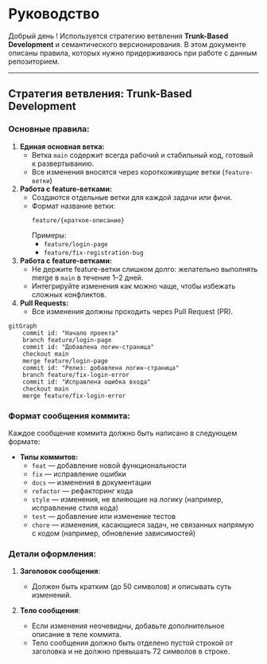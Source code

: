 # Руководство

Добрый день ! Используется стратегию ветвления **Trunk-Based Development** и семантического версионирования. В этом документе описаны правила, которых нужно придерживаюсь при работе с данным репозиторием.

---

## Стратегия ветвления: Trunk-Based Development

### Основные правила:

1.  **Единая основная ветка:**
    - Ветка `main` содержит всегда рабочий и стабильный код, готовый к развертыванию.
    - Все изменения вносятся через короткоживущие ветки (`feature-ветки`)
2.  **Работа с feature-ветками:**
    - Создаются отдельные ветки для каждой задачи или фичи.
    - Формат название ветки:
      ```
      feature/{краткое-описание}
      ```
      Примеры:
      - `feature/login-page`
      - `feature/fix-registration-bug`
3.  **Работа с feature-ветками:**
    - Не держите feature-ветки слишком долго: желательно выполнять merge в `main` в течение 1–2 дней.
    - Интегрируйте изменения как можно чаще, чтобы избежать сложных конфликтов.
4.  **Pull Requests:**
    - Все изменения должны проходить через Pull Request (PR).

```mermaid
gitGraph
    commit id: "Начало проекта"
    branch feature/login-page
    commit id: "Добавлена логин-страница"
    checkout main
    merge feature/login-page
    commit id: "Релиз: добавлена логин-страница"
    branch feature/fix-login-error
    commit id: "Исправлена ошибка входа"
    checkout main
    merge feature/fix-login-error
```

### Формат сообщения коммита:

Каждое сообщение коммита должно быть написано в следующем формате:

- **Типы коммитов:**
  - `feat` — добавление новой функциональности
  - `fix` — исправление ошибки
  - `docs` — изменения в документации
  - `refactor` — рефакторинг кода
  - `style` — изменения, не влияющие на логику (например, исправление стиля кода)
  - `test` — добавление или изменение тестов
  - `chore` — изменения, касающиеся задач, не связанных напрямую с кодом (например, обновление зависимостей)

### Детали оформления:

1. **Заголовок сообщения**:

   - Должен быть кратким (до 50 символов) и описывать суть изменений.

2. **Тело сообщения**:
   - Если изменения неочевидны, добавьте дополнительное описание в теле коммита.
   - Тело сообщения должно быть отделено пустой строкой от заголовка и не должно превышать 72 символов в строке.